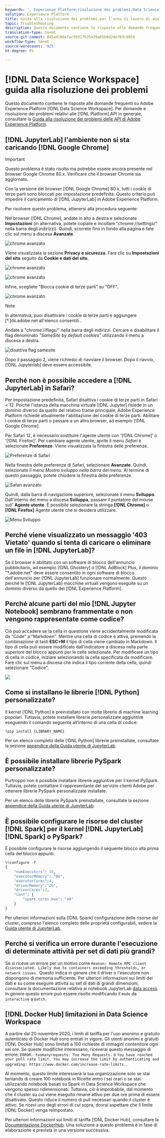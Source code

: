 ```yaml
---
keywords: ', Experience Platform;risoluzione dei problemi;Data Science Workspace;argomenti più comuni'
solution: Experience Platform
title: Guida alla risoluzione dei problemi per l'area di lavoro di analisi dati
topic: Troubleshooting
description: Questo documento contiene le risposte alle domande frequenti su Adobe Experience Platform Data Science Workspace.
translation-type: tm+mt
source-git-commit: 045ad186efac59317635439a05b9d24e703c9859
workflow-type: tm+mt
source-wordcount: '925'
ht-degree: 0%

---
```



# [!DNL Data Science Workspace] guida alla risoluzione dei problemi

Questo documento contiene le risposte alle domande frequenti su Adobe Experience Platform [!DNL Data Science Workspace]. Per domande e risoluzione dei problemi relativi alle [!DNL Platform] API in generale, consultare la [Guida alla risoluzione dei problemi delle API di Adobe Experience Platform](../landing/troubleshooting.md).

## [!DNL JupyterLab] l&#39;ambiente non si sta caricando  [!DNL Google Chrome]

>[!IMPORTANT]
>
>Questo problema è stato risolto ma potrebbe essere ancora presente nel browser Google Chrome 80.x. Verificare che il browser Chrome sia aggiornato.

Con la versione del browser [!DNL Google Chrome] 80.x, tutti i cookie di terze parti sono bloccati per impostazione predefinita. Questo criterio può impedire il caricamento di [!DNL JupyterLab] in Adobe Experience Platform.

Per risolvere questo problema, attenersi alla procedura seguente:

Nel browser [!DNL Chrome], andate in alto a destra e selezionate **Impostazioni** (in alternativa, potete copiare e incollare &quot;chrome://settings/&quot; nella barra degli indirizzi). Quindi, scorrete fino in fondo alla pagina e fate clic sul menu a discesa **Avanzate**.

![chrome avanzato](./images/faq/chrome-advanced.png)

Viene visualizzata la sezione **Privacy e sicurezza**. Fare clic su **Impostazioni del sito** seguito da **Cookie e dati del sito**.

![chrome avanzato](./images/faq/privacy-security.png)

![chrome avanzato](./images/faq/cookies.png)

Infine, scegliete &quot;Blocca cookie di terze parti&quot; su &quot;OFF&quot;.

![chrome avanzato](./images/faq/toggle-off.png)

>[!NOTE]
>
>In alternativa, puoi disattivare i cookie di terze parti e aggiungere [*.]ds.adobe.net all&#39;elenco consentiti .

Andate a &quot;chrome://flags/&quot; nella barra degli indirizzi. Cercare e disabilitare il flag denominato *&quot;SameSite by default cookies&quot;* utilizzando il menu a discesa a destra.

![disattiva flag samesite](./images/faq/samesite-flag.png)

Dopo il passaggio 2, viene richiesto di riavviare il browser. Dopo il riavvio, [!DNL Jupyterlab] deve essere accessibile.

## Perché non è possibile accedere a [!DNL JupyterLab] in Safari?

Per impostazione predefinita, Safari disattiva i cookie di terze parti in Safari &lt; 12. Poiché l&#39;istanza della macchina virtuale [!DNL Jupyter] risiede in un dominio diverso da quello del relativo frame principale, Adobe Experience Platform richiede attualmente l&#39;abilitazione dei cookie di terze parti. Abilitare i cookie di terze parti o passare a un altro browser, ad esempio [!DNL Google Chrome].

Per Safari 12, è necessario sostituire l&#39;agente utente con &#39;[!DNL Chrome]&#39; o &#39;[!DNL Firefox]&#39;. Per cambiare agente utente, aprite il menu *Safari* e selezionate **Preferenze**. Viene visualizzata la finestra delle preferenze.

![Preferenze di Safari](./images/faq/preferences.png)

Nella finestra delle preferenze di Safari, selezionare **Avanzate**. Quindi, selezionate il menu *Mostra sviluppo nella barra dei menu*. Al termine di questo passaggio, potete chiudere la finestra delle preferenze.

![Safari avanzato](./images/faq/advanced.png)

Quindi, dalla barra di navigazione superiore, selezionate il menu **Sviluppo**. Dall&#39;interno del menu a discesa **Sviluppa**, passare il puntatore del mouse sull&#39; **Agente utente**. È possibile selezionare la stringa **[!DNL Chrome]** o **[!DNL Firefox]** Agente utente che si desidera utilizzare.

![Menu Sviluppo](./images/faq/user-agent.png)

## Perché viene visualizzato un messaggio &#39;403 Vietato&#39; quando si tenta di caricare o eliminare un file in [!DNL JupyterLab]?

Se il browser è abilitato con un software di blocco dell&#39;annuncio pubblicitario, ad esempio [!DNL Ghostery] o [!DNL AdBlock] Plus, il dominio &quot;\*.adobe.net&quot; deve essere consentito in ogni software di blocco dell&#39;annuncio per [!DNL JupyterLab] funzionare normalmente. Questo perché le [!DNL JupyterLab] macchine virtuali vengono eseguite su un dominio diverso da quello del [!DNL Experience Platform].

## Perché alcune parti del mio [!DNL Jupyter Notebook] sembrano frammentate o non vengono rappresentate come codice?

Ciò può accadere se la cella in questione viene accidentalmente modificata da &quot;Code&quot; a &quot;Markdown&quot;. Mentre una cella di codice è attiva, premendo la combinazione di tasti **ESC+M** il tipo di cella viene cambiato in Markdown. Il tipo di cella può essere modificato dall&#39;indicatore a discesa nella parte superiore del blocco appunti per le celle selezionate. Per modificare un tipo di cella in codice, iniziare selezionando la cella specificata da modificare. Fare clic sul menu a discesa che indica il tipo corrente della cella, quindi selezionare &quot;Codice&quot;.

![](./images/faq/code_type.png)

## Come si installano le librerie [!DNL Python] personalizzate?

Il kernel [!DNL Python] è preinstallato con molte librerie di machine learning popolari. Tuttavia, potete installare librerie personalizzate aggiuntive eseguendo il comando seguente all’interno di una cella di codice:

```shell
!pip install {LIBRARY_NAME}
```

Per un elenco completo delle [!DNL Python] librerie preinstallate, consultate la sezione [appendice della Guida utente di JupyterLab](./jupyterlab/overview.md#supported-libraries).

## È possibile installare librerie PySpark personalizzate?

Purtroppo non è possibile installare librerie aggiuntive per il kernel PySpark. Tuttavia, potete contattare il rappresentante del servizio clienti  Adobe per ottenere librerie PySpark personalizzate installate.

Per un elenco delle librerie PySpark preinstallate, consultate la sezione [appendice della Guida utente di JupyterLab](./jupyterlab/overview.md#supported-libraries).

## È possibile configurare le risorse del cluster [!DNL Spark] per il kernel [!DNL JupyterLab] [!DNL Spark] o PySpark?

È possibile configurare le risorse aggiungendo il seguente blocco alla prima cella del blocco appunti:

```python
%%configure -f 
{
    "numExecutors": 10,
    "executorMemory": "8G",
    "executorCores":4,
    "driverMemory":"2G",
    "driverCores":2,
    "conf": {
        "spark.cores.max": "40"
    }
}
```

Per ulteriori informazioni sulla [!DNL Spark] configurazione delle risorse del cluster, compreso l&#39;elenco completo delle proprietà configurabili, vedere la [Guida utente di JupyterLab](./jupyterlab/overview.md#kernels).

## Perché si verifica un errore durante l&#39;esecuzione di determinate attività per set di dati più grandi?

Se si riceve un errore per un motivo come `Reason: Remote RPC client disassociated. Likely due to containers exceeding thresholds, or network issues.` Questo indica in genere che il driver o l&#39;esecutore non dispongono di memoria sufficiente. Per ulteriori informazioni sui limiti dei dati e su come eseguire attività su set di dati di grandi dimensioni, consultare la documentazione relativa ai notebook JupyterLab [data access](./jupyterlab/access-notebook-data.md). In genere questo errore può essere risolto modificando il `mode` da `interactive` a `batch`.

## [!DNL Docker Hub] limitazioni in Data Science Workspace

A partire dal 20 novembre 2020, i limiti di tariffa per l&#39;uso anonimo e gratuito autenticato di Docker Hub sono entrati in vigore. Gli utenti anonimi e gratuiti [!DNL Docker Hub] sono limitati a 100 richieste di immagini contenitore ogni sei ore. Se queste modifiche interessano, riceverai questo messaggio di errore: `ERROR: toomanyrequests: Too Many Requests.` o `You have reached your pull rate limit. You may increase the limit by authenticating and upgrading: https://www.docker.com/increase-rate-limits.`.

Al momento, questo limite interesserà la tua organizzazione solo se stai tentando di creare 100 notebook in Ricette entro i sei orari o se stai utilizzando notebook basati su Spark in Data Science Workspace che vengono spesso ridimensionati. Tuttavia, ciò è improbabile, dal momento che il cluster su cui viene eseguito rimane attivo per due ore prima di essere disattivato. Questo riduce il numero di pull necessari quando il cluster è attivo. Se ricevi uno degli errori di cui sopra, dovrai aspettare che il limite [!DNL Docker] venga reimpostato.

Per ulteriori informazioni sui limiti di tariffa [!DNL Docker Hub], consultare la [Documentazione DockerHub](https://www.docker.com/increase-rate-limits). Una soluzione a questo problema è in fase di elaborazione e prevista in una versione successiva.